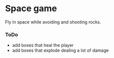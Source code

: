 # Space game

Fly in space while avoiding and shooting rocks.

### ToDo
- add boxes that heal the player
- add boxes that explode dealing a lot of damage
